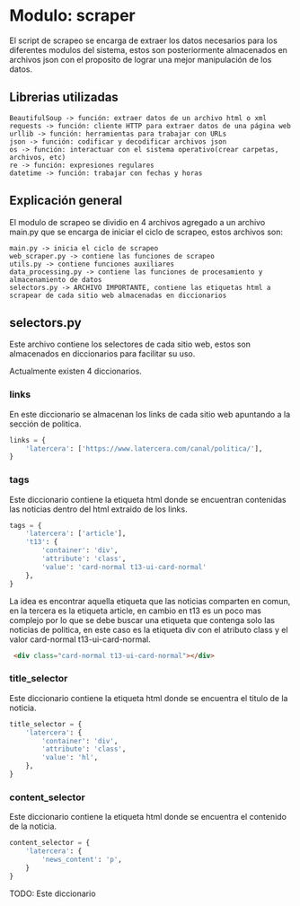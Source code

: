 # Modulo: scraper

El script de scrapeo se encarga de extraer los datos necesarios para los diferentes modulos del sistema, estos son posteriormente almacenados en archivos json con el proposito de lograr una mejor manipulación de los datos.

## Librerias utilizadas
```
BeautifulSoup -> función: extraer datos de un archivo html o xml
requests -> función: cliente HTTP para extraer datos de una página web
urllib -> función: herramientas para trabajar con URLs
json -> función: codificar y decodificar archivos json
os -> función: interactuar con el sistema operativo(crear carpetas, archivos, etc)
re -> función: expresiones regulares
datetime -> función: trabajar con fechas y horas
```

## Explicación general
El modulo de scrapeo se dividio en 4 archivos agregado a un archivo main.py que se encarga de iniciar el ciclo de scrapeo, estos archivos son:
```
main.py -> inicia el ciclo de scrapeo
web_scraper.py -> contiene las funciones de scrapeo
utils.py -> contiene funciones auxiliares
data_processing.py -> contiene las funciones de procesamiento y almacenamiento de datos
selectors.py -> ARCHIVO IMPORTANTE, contiene las etiquetas html a scrapear de cada sitio web almacenadas en diccionarios
```
## selectors.py
Este archivo contiene los selectores de cada sitio web, estos son almacenados en diccionarios para facilitar su uso.

Actualmente existen 4 diccionarios.

### links
En este diccionario se almacenan los links de cada sitio web apuntando a la sección de politica.
```py
links = {
    'latercera': ['https://www.latercera.com/canal/politica/'],
}
```
### tags
Este diccionario contiene la etiqueta html donde se encuentran contenidas las noticias dentro del html extraido de los links.
```py
tags = {
    'latercera': ['article'],
    't13': {
        'container': 'div',
        'attribute': 'class',
        'value': 'card-normal t13-ui-card-normal'
    },
}
```
La idea es encontrar aquella etiqueta que las noticias comparten en comun, en la tercera es la etiqueta article, en cambio en t13 es un poco mas complejo por lo que se debe buscar una etiqueta que contenga solo las noticias de politica, en este caso es la etiqueta div con el atributo class y el valor card-normal t13-ui-card-normal.
```html
 <div class="card-normal t13-ui-card-normal"></div>
```
### title_selector
Este diccionario contiene la etiqueta html donde se encuentra el titulo de la noticia.
```py
title_selector = {
    'latercera': {
        'container': 'div',
        'attribute': 'class',
        'value': 'hl',
    },
}
```
### content_selector
Este diccionario contiene la etiqueta html donde se encuentra el contenido de la noticia.
```py
content_selector = {
    'latercera': {
        'news_content': 'p',
    }
}
```
TODO: Este diccionario 
